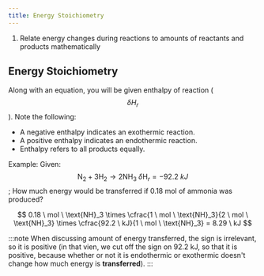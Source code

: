 ```yaml
---
title: Energy Stoichiometry
---
```


1. Relate energy changes during reactions to amounts of reactants and products mathematically

## Energy Stoichiometry

Along with an equation, you will be given enthalpy of reaction ($$ \delta H_r $$). Note the following:
- A negative enthalpy indicates an exothermic reaction.
- A positive enthalpy indicates an endothermic reaction.
- Enthalpy refers to all products equally.

Example:
Given: $$ \text{N}_2 + 3\text{H}_2 \rightarrow 2\text{NH}_3 \ \delta \text{H}_r = -92.2 \ kJ $$; How much energy would be transferred if 0.18 mol of ammonia was produced?

$$ 0.18 \ mol \ \text{NH}_3 \times \cfrac{1 \ mol \ \text{NH}_3}{2 \ mol \ \text{NH}_3} \times \cfrac{92.2 \ kJ}{1 \ mol \ \text{NH}_3} = 8.29 \ kJ $$

:::note
When discussing amount of energy transferred, the sign is irrelevant, so it is positive (in that vien, we cut off the sign on 92.2 kJ, so that it is positive, because whether or not it is endothermic or exothermic doesn't change how much energy is **transferred**).
:::




